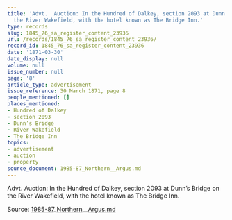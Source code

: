 ```yaml
---
title: 'Advt.  Auction: In the Hundred of Dalkey, section 2093 at Dunn’s Bridge on
  the River Wakefield, with the hotel known as The Bridge Inn.'
type: records
slug: 1845_76_sa_register_content_23936
url: /records/1845_76_sa_register_content_23936/
record_id: 1845_76_sa_register_content_23936
date: '1871-03-30'
date_display: null
volume: null
issue_number: null
page: '8'
article_type: advertisement
issue_reference: 30 March 1871, page 8
people_mentioned: []
places_mentioned:
- Hundred of Dalkey
- section 2093
- Dunn’s Bridge
- River Wakefield
- The Bridge Inn
topics:
- advertisement
- auction
- property
source_document: 1985-87_Northern__Argus.md
---
```


Advt.  Auction: In the Hundred of Dalkey, section 2093 at Dunn’s Bridge on the River Wakefield, with the hotel known as The Bridge Inn.

Source: [1985-87_Northern__Argus.md](/downloads/markdown/1985-87_Northern__Argus.md)
